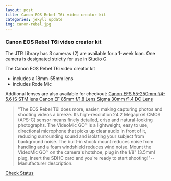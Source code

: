 ```yaml
---
layout: post
title: Canon EOS Rebel T6i video creator kit 
categories: jekyll update
img: canon-rebel.jpg
---
```

### Canon EOS Rebel T6i video creator kit 
The JTR Library has 3 cameras (2) are available for a 1-week loan.
One camera is designated strictly for use in 
<a href="https://library.depaul.edu/technology/spaces/Pages/Studio-G.aspx" target="_blank" class="btn btn-info">Studio G </a>

The Canon EOS Rebel T6i video creator kit 
* includes a 18mm-55mm lens
* includes Rode Mic

Addtional lenses are also available for checkout:
<a href="https://vufind.carli.illinois.edu/vf-dpu/Record/dpu_1255405" target="_blank" class="btn btn-succcess">Canon EFS 55-250mm f/4-5.6 IS STM lens </a>
<a href="https://vufind.carli.illinois.edu/vf-dpu/Record/dpu_1256318" target="_blank" class="btn btn-succcess">Canon EF 85mm f/1.8 Lens </a>
<a href="https://vufind.carli.illinois.edu/vf-dpu/Record/dpu_1256317" target="_blank" class="btn btn-succcess">Sigma 30mm f1.4 DC Lens </a>


> "The EOS Rebel T6i does more, easier, making capturing photos and shooting videos a breeze. Its high-resolution 24.2 Megapixel CMOS (APS-C) sensor means finely detailed, crisp and natural-looking photographs. The VideoMic GO™ is a lightweight, easy to use, directional microphone that picks up clear audio in front of it, reducing surrounding sound and isolating your subject from background noise. The built-in shock mount reduces noise from handling and a foam windshield reduces wind noise. Mount the VideoMic GO™ on the camera's hotshoe, plug in the 1/8" (3.5mm) plug, insert the SDHC card and you're ready to start shooting!"--Manufacturer description. 



<a href="https://vufind.carli.illinois.edu/vf-dpu/Record/dpu_1254251" target="_blank" class="btn btn-primary btn-lg">Check Status</a>